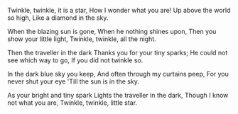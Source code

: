 Twinkle, twinkle, it is a star,
How I wonder what you are!
Up above the world so high,
Like a diamond in the sky.

When the blazing sun is gone,
When he nothing shines upon,
Then you show your little light,
Twinkle, twinkle, all the night.

Then the traveller in the dark
Thanks you for your tiny sparks;
He could not see which way to go,
If you did not twinkle so.

In the dark blue sky you keep,
And often through my curtains peep,
For you never shut your eye
'Till the sun is in the sky.

As your bright and tiny spark
Lights the traveller in the dark,
Though I know not what you are,
Twinkle, twinkle, little star.
